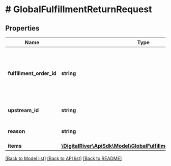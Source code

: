 # # GlobalFulfillmentReturnRequest

## Properties

Name | Type | Description | Notes
------------ | ------------- | ------------- | -------------
**fulfillment_order_id** | **string** | The unique identifier of the Fulfillment Order associated with the Return. | 
**upstream_id** | **string** | Unique identifier of the return. | [optional] 
**reason** | **string** | The reason for the return. | [optional] 
**items** | [**\DigitalRiver\ApiSdk\Model\GlobalFulfillmentReturnItemRequest[]**](GlobalFulfillmentReturnItemRequest.md) |  | 

[[Back to Model list]](../../README.md#documentation-for-models) [[Back to API list]](../../README.md#documentation-for-api-endpoints) [[Back to README]](../../README.md)


